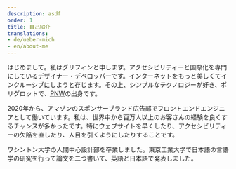 ```yaml
---
description: asdf
order: 1
title: 自己紹介
translations:
- de/ueber-mich
- en/about-me
---
```


はじめまして。私はグリフィンと申します。アクセシビリティーと国際化を専門にしているデザイナー・デベロッパーです。インターネットをもっと美しくてインクルーシブにしようと存じます。その上、シンプルなテクノロジーが好き、ポリグロットで、<abbr title="太平洋岸北西部">PNW</abbr>の出身です。

2020年から、アマゾンのスポンサーブランド広告部でフロントエンドエンジニアとして働いています。私は、世界中から百万人以上のお客さんの経験を良くするチャンスが多かったです。特にウェブサイトを早くしたり、アクセシビリティーの欠陥を直したり、人目を引くようにしたりすることです。

ワシントン大学の人間中心設計部を卒業しました。東京工業大学で日本語の言語学の研究を行って論文を二つ書いて、英語と日本語で発表しました。

